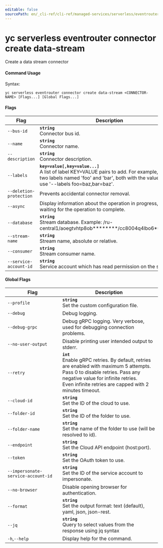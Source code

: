 ```yaml
---
editable: false
sourcePath: en/_cli-ref/cli-ref/managed-services/serverless/eventrouter/connector/create/data-stream.md
---
```


# yc serverless eventrouter connector create data-stream

Create a data stream connector

#### Command Usage

Syntax: 

`yc serverless eventrouter connector create data-stream <CONNECTOR-NAME> [Flags...] [Global Flags...]`

#### Flags

| Flag | Description |
|----|----|
|`--bus-id`|<b>`string`</b><br/>Connector bus id.|
|`--name`|<b>`string`</b><br/>Connector name.|
|`--description`|<b>`string`</b><br/>Connector description.|
|`--labels`|<b>`key=value[,key=value...]`</b><br/>A list of label KEY=VALUE pairs to add. For example, to add two labels named 'foo' and 'bar', both with the value 'baz', use '--labels foo=baz,bar=baz'.|
|`--deletion-protection`|Prevents accidental connector removal.|
|`--async`|Display information about the operation in progress, without waiting for the operation to complete.|
|`--database`|<b>`string`</b><br/>Stream database. Example: /ru-central1/aoegtvhtp8ob********/cc8004q4lbo6********|
|`--stream-name`|<b>`string`</b><br/>Stream name, absolute or relative.|
|`--consumer`|<b>`string`</b><br/>Stream consumer name.|
|`--service-account-id`|<b>`string`</b><br/>Service account which has read permission on the stream.|

#### Global Flags

| Flag | Description |
|----|----|
|`--profile`|<b>`string`</b><br/>Set the custom configuration file.|
|`--debug`|Debug logging.|
|`--debug-grpc`|Debug gRPC logging. Very verbose, used for debugging connection problems.|
|`--no-user-output`|Disable printing user intended output to stderr.|
|`--retry`|<b>`int`</b><br/>Enable gRPC retries. By default, retries are enabled with maximum 5 attempts.<br/>Pass 0 to disable retries. Pass any negative value for infinite retries.<br/>Even infinite retries are capped with 2 minutes timeout.|
|`--cloud-id`|<b>`string`</b><br/>Set the ID of the cloud to use.|
|`--folder-id`|<b>`string`</b><br/>Set the ID of the folder to use.|
|`--folder-name`|<b>`string`</b><br/>Set the name of the folder to use (will be resolved to id).|
|`--endpoint`|<b>`string`</b><br/>Set the Cloud API endpoint (host:port).|
|`--token`|<b>`string`</b><br/>Set the OAuth token to use.|
|`--impersonate-service-account-id`|<b>`string`</b><br/>Set the ID of the service account to impersonate.|
|`--no-browser`|Disable opening browser for authentication.|
|`--format`|<b>`string`</b><br/>Set the output format: text (default), yaml, json, json-rest.|
|`--jq`|<b>`string`</b><br/>Query to select values from the response using jq syntax|
|`-h`,`--help`|Display help for the command.|
